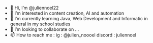 - 👋 Hi, I’m @juliennoel22
- 👀 I’m interested in content creation, AI and automation
- 🌱 I’m currently learning Java, Web Development and Informatic in general in my school studies
- 💞️ I’m looking to collaborate on ...
- 📫 How to reach me :
    ig : @julien_noooel
    discord : juliennoel

<!---
juliennoel22/juliennoel22 is a ✨ special ✨ repository because its `README.md` (this file) appears on your GitHub profile.
You can click the Preview link to take a look at your changes.
--->
